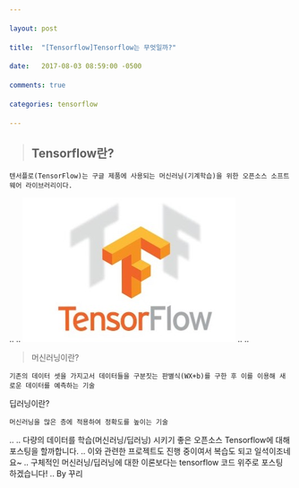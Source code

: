 ```yaml
---

layout: post

title:  "[Tensorflow]Tensorflow는 무엇일까?"

date:   2017-08-03 08:59:00 -0500

comments: true

categories: tensorflow

---
```


>## Tensorflow란?
```
텐서플로(TensorFlow)는 구글 제품에 사용되는 머신러닝(기계학습)을 위한 오픈소스 소프트웨어 라이브러리이다.
```  
.. 
..
![image](/image/tensorflow.jpg)
.. 
.. 
>머신러닝이란?
```
기존의 데이터 셋을 가지고서 데이터들을 구분짓는 판별식(WX+b)를 구한 후 이를 이용해 새로운 데이터를 예측하는 기술
```
딥러닝이란?
```
머신러닝을 많은 층에 적용하여 정확도를 높이는 기술
```
..
.. 
다량의 데이터를 학습(머신러닝/딥러닝) 시키기 좋은 오픈소스 Tensorflow에 대해 포스팅을 할까합니다.
.. 
이와 관련한 프로젝트도 진행 중이여서 복습도 되고 일석이조네요~
.. 
구체적인 머신러닝/딥러닝에 대한 이론보다는 tensorflow 코드 위주로 포스팅 하겠습니다! 
.. 
By 꾸리
